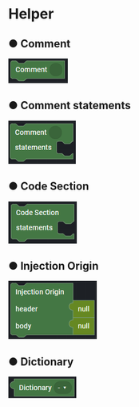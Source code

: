 # Helper

## ● Comment

![](../.gitbook/assets/image%20%28220%29.png)

## ● Comment statements

![](../.gitbook/assets/image%20%28227%29.png)

## ● Code Section

![](../.gitbook/assets/image%20%28278%29.png)

## ● Injection Origin

![](../.gitbook/assets/image%20%28282%29.png)

## ● Dictionary

![](../.gitbook/assets/image%20%28274%29.png)

